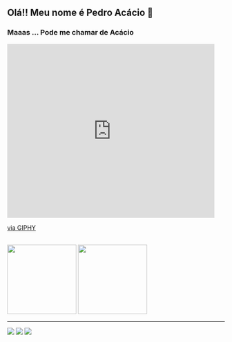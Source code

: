 ## Olá!!  Meu nome é Pedro Acácio 👋 
### Maaas ... Pode me chamar de Acácio 
<iframe src="https://giphy.com/embed/l378AeyTYZKTLXiuY" width="480" height="402" frameBorder="0" class="giphy-embed" allowFullScreen></iframe><p><a href="https://giphy.com/gifs/originals-stick-around-professor-t-urtle-l378AeyTYZKTLXiuY">via GIPHY</a></p>
<br>
<div>
  <img height="160em"  position="right" src="https://github-readme-stats.vercel.app/api?username=acacio90&show_icons=true&theme=algolia&include_all_commits=true&count_private=true"/>
  <img height="160em" src="https://github-readme-stats.vercel.app/api/top-langs/?username=acacio90&theme=algolia"/>
</div>
<hr />
<div>
  <a href="https://www.instagram.com/pedro_acacio1/" target="_blank"><img src="https://img.shields.io/badge/-Instagram-%23E4405F?style=for-the-badge&logo=instagram&logoColor=white" target="_blank"></a>
  <a href = "mailto:pedrorodriguesnh@gmail.com"><img src="https://img.shields.io/badge/Gmail-D14836?style=for-the-badge&logo=gmail&logoColor=white" target="_blank"></a>
  <a href="https://www.linkedin.com/in/pedro-a-65228b128/" target="_blank"><img src="https://img.shields.io/badge/-LinkedIn-%230077B5?style=for-the-badge&logo=linkedin&logoColor=white" target="_blank"></a>   
</div>
